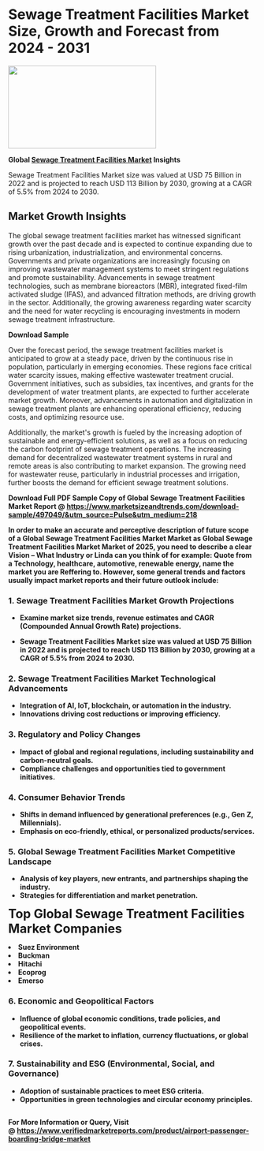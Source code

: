 <H1>Sewage Treatment Facilities Market Size, Growth and Forecast from 2024 - 2031</H1><img class="aligncenter size-medium wp-image-584254" src="https://thirdeyenews.in/wp-content/uploads/2024/09/Global-Market-Research-300x168.jpeg" alt="" width="300" height="168" /><p><strong>Global&nbsp;<a href="https://www.marketsizeandtrends.com/download-sample/497049/&amp;utm_source=Pulse&amp;utm_medium=218">Sewage Treatment Facilities Market</a> Insights</strong></p><p>Sewage Treatment Facilities Market size was valued at USD 75 Billion in 2022 and is projected to reach USD 113 Billion by 2030, growing at a CAGR of 5.5% from 2024 to 2030.</p><p><h2>Market Growth Insights</h2> <p>The global sewage treatment facilities market has witnessed significant growth over the past decade and is expected to continue expanding due to rising urbanization, industrialization, and environmental concerns. Governments and private organizations are increasingly focusing on improving wastewater management systems to meet stringent regulations and promote sustainability. Advancements in sewage treatment technologies, such as membrane bioreactors (MBR), integrated fixed-film activated sludge (IFAS), and advanced filtration methods, are driving growth in the sector. Additionally, the growing awareness regarding water scarcity and the need for water recycling is encouraging investments in modern sewage treatment infrastructure.</p> <p><strong>Download Sample</strong></p> <p>Over the forecast period, the sewage treatment facilities market is anticipated to grow at a steady pace, driven by the continuous rise in population, particularly in emerging economies. These regions face critical water scarcity issues, making effective wastewater treatment crucial. Government initiatives, such as subsidies, tax incentives, and grants for the development of water treatment plants, are expected to further accelerate market growth. Moreover, advancements in automation and digitalization in sewage treatment plants are enhancing operational efficiency, reducing costs, and optimizing resource use.</p> <p>Additionally, the market's growth is fueled by the increasing adoption of sustainable and energy-efficient solutions, as well as a focus on reducing the carbon footprint of sewage treatment operations. The increasing demand for decentralized wastewater treatment systems in rural and remote areas is also contributing to market expansion. The growing need for wastewater reuse, particularly in industrial processes and irrigation, further boosts the demand for efficient sewage treatment solutions.</p> <p><strong></p><p><span class=""><strong>Download Full PDF Sample Copy of Global Sewage Treatment Facilities Market Report</strong> @ <a href="https://www.marketsizeandtrends.com/download-sample/497049/&amp;utm_source=Pulse&amp;utm_medium=218" target="_blank">https://www.marketsizeandtrends.com/download-sample/497049/&amp;utm_source=Pulse&amp;utm_medium=218</a></span></p><p>In order to make an accurate and perceptive description of future scope of a Global&nbsp;Sewage Treatment Facilities Market Market as Global&nbsp;Sewage Treatment Facilities Market Market of 2025, you need to describe a clear Vision &ndash; What Industry or Linda can you think of for example: Quote from a Technology, healthcare, automotive, renewable energy, name the market you are Reffering to. However, some general trends and factors usually impact market reports and their future outlook include:</p><h3>1.&nbsp;<strong>Sewage Treatment Facilities Market Growth Projections</strong></h3><ul><li>Examine market size trends, revenue estimates and CAGR (Compounded Annual Growth Rate) projections.</li><li><p>Sewage Treatment Facilities Market size was valued at USD 75 Billion in 2022 and is projected to reach USD 113 Billion by 2030, growing at a CAGR of 5.5% from 2024 to 2030.</p></li></ul><h3>2.&nbsp;<strong>Sewage Treatment Facilities Market Technological Advancements</strong></h3><ul><li>Integration of AI, IoT, blockchain, or automation in the industry.</li><li>Innovations driving cost reductions or improving efficiency.</li></ul><h3>3.&nbsp;<strong>Regulatory and Policy Changes</strong></h3><ul><li>Impact of global and regional regulations, including sustainability and carbon-neutral goals.</li><li>Compliance challenges and opportunities tied to government initiatives.</li></ul><h3>4.&nbsp;<strong>Consumer Behavior Trends</strong></h3><ul><li>Shifts in demand influenced by generational preferences (e.g., Gen Z, Millennials).</li><li>Emphasis on eco-friendly, ethical, or personalized products/services.</li></ul><h3>5.&nbsp;<strong>Global Sewage Treatment Facilities Market Competitive Landscape</strong></h3><ul><li>Analysis of key players, new entrants, and partnerships shaping the industry.</li><li>Strategies for differentiation and market penetration.</li></ul><p data-pm-slice="1 1 []"><span style="color: inherit; font-family: inherit; font-size: 25px;">Top Global Sewage Treatment Facilities Market Companies</span></p><div class="" data-test-id=""><p><li>Suez Environment</li><li> Buckman</li><li> Hitachi</li><li> Ecoprog</li><li> Emerso</li></p></div><h3>6.&nbsp;<strong>Economic and Geopolitical Factors</strong></h3><ul><li>Influence of global economic conditions, trade policies, and geopolitical events.</li><li>Resilience of the market to inflation, currency fluctuations, or global crises.</li></ul><h3>7.&nbsp;<strong>Sustainability and ESG (Environmental, Social, and Governance)</strong></h3><ul><li>Adoption of sustainable practices to meet ESG criteria.</li><li>Opportunities in green technologies and circular economy principles.</li></ul><h2><strong style="font-size: 14px;">For More Information or Query, Visit @&nbsp;</strong><a style="background-color: #ffffff; font-size: 14px;" href="https://www.marketsizeandtrends.com/report/sewage-treatment-facilities-market/" target="_blank">https://www.verifiedmarketreports.com/product/airport-passenger-boarding-bridge-market</a></h2>
